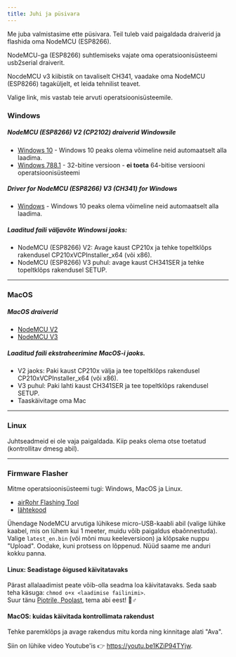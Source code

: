 ```yaml
---
title: Juhi ja püsivara
---
```


Me juba valmistasime ette püsivara. Teil tuleb vaid paigaldada draiverid ja flashida oma NodeMCU (ESP8266).

NodeMCU-ga (ESP8266) suhtlemiseks vajate oma operatsioonisüsteemi usb2serial draiverit.

NocdeMCU v3 kiibistik on tavaliselt CH341, vaadake oma NodeMCU (ESP8266) tagaküljelt, et leida tehnilist teavet.

Valige link, mis vastab teie arvuti operatsioonisüsteemile.

### Windows

##### NodeMCU (ESP8266) V2 (CP2102) draiverid Windowsile
* [Windows 10](https://www.silabs.com/documents/public/software/CP210x_Universal_Windows_Driver.zip) - Windows 10 peaks olema võimeline neid automaatselt alla laadima.
* [Windows 788.1](https://www.silabs.com/documents/public/software/CP210x_Windows_Drivers.zip) - 32-bitine versioon - **ei toeta** 64-bitise versiooni operatsioonisüsteemi

##### Driver for NodeMCU (ESP8266) V3 (CH341) for Windows
* [Windows](http://www.wch.cn/downloads/file/5.html) - Windows 10 peaks olema võimeline neid automaatselt alla laadima.

##### Laaditud faili väljavõte Windowsi jaoks:
* NodeMCU (ESP8266) V2: Avage kaust CP210x ja tehke topeltklõps rakendusel CP210xVCPInstaller_x64 (või x86).
* NodeMCU (ESP8266) V3 puhul: avage kaust CH341SER ja tehke topeltklõps rakendusel SETUP.

---

### MacOS

##### MacOS draiverid
* [NodeMCU V2](https://www.silabs.com/documents/public/software/Mac_OSX_VCP_Driver.zip)
* [NodeMCU V3](http://www.wch.cn/downloads/file/178.html)

##### Laaditud faili ekstraheerimine MacOS-i jaoks.
* V2 jaoks: Paki kaust CP210x välja ja tee topeltklõps rakendusel CP210xVCPInstaller_x64 (või x86).
* V3 puhul: Paki lahti kaust CH341SER ja tee topeltklõps rakendusel SETUP.
* Taaskäivitage oma Mac

---

### Linux
Juhtseadmeid ei ole vaja paigaldada. Kiip peaks olema otse toetatud (kontrollitav dmesg abil).

---
### Firmware Flasher
Mitme operatsioonisüsteemi tugi: Windows, MacOS ja Linux.

* [airRohr Flashing Tool](http://firmware.sensor.community/airrohr/flashing-tool/)
* [lähtekood](https://github.com/opendata-stuttgart/airrohr-firmware-flasher)

Ühendage NodeMCU arvutiga lühikese micro-USB-kaabli abil (valige lühike kaabel, mis on lühem kui 1 meeter, muidu võib paigaldus ebaõnnestuda). Valige `latest_en.bin` (või mõni muu keeleversioon) ja klõpsake nuppu "Upload".
Oodake, kuni protsess on lõppenud. Nüüd saame me anduri kokku panna.

#### Linux: Seadistage õigused käivitatavaks
Pärast allalaadimist peate võib-olla seadma loa käivitatavaks. Seda saab teha käsuga: `chmod o+x <laadimise failinimi>`.
<br>
Suur tänu [Piotrile, Poolast](https://dropbox.inf.re), tema abi eest! 🙋♂️

#### MacOS: kuidas käivitada kontrollimata rakendust
Tehke paremklõps ja avage rakendus mitu korda ning kinnitage alati "Ava".

Siin on lühike video Youtube'is 👉 https://youtu.be1KZiP94TYjw.




